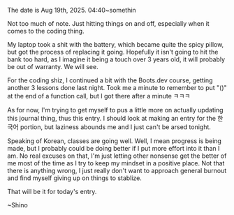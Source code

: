The date is Aug 19th, 2025. 04:40~somethin

Not too much of note. Just hitting things on and off, especially when it comes to the coding thing.

My laptop took a shit with the battery, which became quite the spicy pillow, but got the process of replacing it going. Hopefully it isn't going to hit the bank too hard, as I imagine it being a touch over 3 years old, it will probably be out of warranty. We will see.

For the coding shiz, I continued a bit with the Boots.dev course, getting another 3 lessons done last night. Took me a minute to remember to put "()" at the end of a function call, but I got there after a minute ㅋㅋㅋ

As for now, I'm trying to get myself to pus a little more on actually updating this journal thing, thus this entry. I should look at making an entry for the 한국어 portion, but laziness abounds me and I just can't be arsed tonight.

Speaking of Korean, classes are going well. Well, I mean progress is being made, but I probably could be doing better if I put more effort into it than I am. No real excuses on that, I'm just letting other nonsense get the better of me most of the time as I try to keep my mindset in a positive place. Not that there is anything wrong, I just really don't want to approach general burnout and find myself giving up on things to stablize.

That will be it for today's entry.

~Shino

~~~~~
